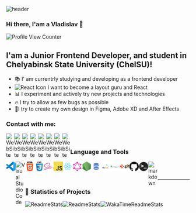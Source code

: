 ![header](https://capsule-render.vercel.app/api?type=waving&color=timeGradient&height=250&section=header&text=Welcome+in+my+profile&fontSize=50&desc=vsatonin+😉&animation=twinkling&fontAlign=38&fontAlignY=30&descSize=30&descAlign=17&descAlignY=50)

### Hi there, I'am a Vladislav 👋

 ![Profile View Counter](https://komarev.com/ghpvc/?username=satonin12)

## I'am a Junior Frontend Developer, and student in Chelyabinsk State University (ChelSU)!
-  📚  I' am currentrly studying and developing as a frontend developer
-   <img width="18px" height="18px" alt="React Icon" src="https://cdn.jsdelivr.net/npm/simple-icons@3.13.0/icons/react.svg"/> I want to become a layout guru and React
-  📊 I experiment and actively try new projects and technologies
-  🔥 I try to allow as few bugs as possible
-  🎨I try to create my own design in Figma, Adobe XD and After Effects

### Contact with me:

[<img align="left" alt="WebSite" width="22px" src="https://cdn.jsdelivr.net/npm/simple-icons@v3/icons/firefox.svg" />][website]
[<img align="left" alt="WebSite" width="22px" src="https://cdn.jsdelivr.net/npm/simple-icons@v3/icons/telegram.svg" />][telegram]
[<img align="left" alt="WebSite" width="22px" src="https://cdn.jsdelivr.net/npm/simple-icons@v3/icons/github.svg" />][github]
[<img align="left" alt="WebSite" width="22px" src="https://cdn.jsdelivr.net/npm/simple-icons@v3/icons/gitlub.svg" />][gitlub]
[<img align="left" alt="WebSite" width="22px" src="https://cdn.jsdelivr.net/npm/simple-icons@v3/icons/vk.svg" />][vk]
[<img align="left" alt="WebSite" width="22px" src="https://cdn.jsdelivr.net/npm/simple-icons@v3/icons/instagram.svg" />][Instagram]
[<img align="left" alt="WebSite" width="22px" src="https://cdn.jsdelivr.net/npm/simple-icons@v3/icons/gmail.svg" />][gmail]
[<img align="left" alt="WebSite" width="22px" src="https://i.hh.ru/logos/svg/hh.ru__min_.svg?v=11032019" />][hh]
<!-- [<img align="left" alt="WebSite" width="22px" src="https://cdn.jsdelivr.net/npm/simple-icons@v3/icons/linkedin.svg" />][LinkedIn] -->

<br/>

### Language and Tools

<img align="left" alt="Visual Studio Code" width="26px" src="https://raw.githubusercontent.com/github/explore/80688e429a7d4ef2fca1e82350fe8e3517d3494d/topics/visual-studio-code/visual-studio-code.png" />

<img align="left" alt="Visual Studio Code" width="26px" src="https://cdn.jsdelivr.net/npm/simple-icons@3.13.0/icons/webstorm.svg" />

<img align="left" alt="HTML5" width="26px" src="https://raw.githubusercontent.com/github/explore/80688e429a7d4ef2fca1e82350fe8e3517d3494d/topics/html/html.png" />

<img align="left" alt="CSS3" width="26px" src="https://raw.githubusercontent.com/github/explore/80688e429a7d4ef2fca1e82350fe8e3517d3494d/topics/css/css.png" />

<img align="left" alt="Sass" width="26px" src="https://raw.githubusercontent.com/github/explore/80688e429a7d4ef2fca1e82350fe8e3517d3494d/topics/sass/sass.png" />

<img align="left" alt="JavaScript" width="26px" src="https://raw.githubusercontent.com/github/explore/80688e429a7d4ef2fca1e82350fe8e3517d3494d/topics/javascript/javascript.png" />

<img align="left" alt="React" width="26px" src="https://raw.githubusercontent.com/github/explore/80688e429a7d4ef2fca1e82350fe8e3517d3494d/topics/react/react.png" />

<img align="left" alt="GraphQL" width="26px" src="https://raw.githubusercontent.com/github/explore/80688e429a7d4ef2fca1e82350fe8e3517d3494d/topics/graphql/graphql.png" />

<img align="left" alt="Node.js" width="26px" src="https://raw.githubusercontent.com/github/explore/80688e429a7d4ef2fca1e82350fe8e3517d3494d/topics/nodejs/nodejs.png" />

<img align="left" alt="SQL" width="26px" src="https://raw.githubusercontent.com/github/explore/80688e429a7d4ef2fca1e82350fe8e3517d3494d/topics/sql/sql.png" />

<img align="left" alt="MySQL" width="26px" src="https://raw.githubusercontent.com/github/explore/80688e429a7d4ef2fca1e82350fe8e3517d3494d/topics/mysql/mysql.png" />

<img align="left" alt="MongoDB" width="26px" src="https://raw.githubusercontent.com/github/explore/80688e429a7d4ef2fca1e82350fe8e3517d3494d/topics/mongodb/mongodb.png" />

<img align="left" alt="Git" width="26px" src="https://raw.githubusercontent.com/github/explore/80688e429a7d4ef2fca1e82350fe8e3517d3494d/topics/git/git.png" />

<img align="left" alt="GitHub" width="26px" src="https://raw.githubusercontent.com/github/explore/78df643247d429f6cc873026c0622819ad797942/topics/github/github.png" />

<img align="left" alt="Terminal" width="26px" src="https://raw.githubusercontent.com/github/explore/80688e429a7d4ef2fca1e82350fe8e3517d3494d/topics/terminal/terminal.png" />

<img align="left" alt="markdown" width="26px" src="https://cdn.jsdelivr.net/npm/simple-icons@3.13.0/icons/markdown.svg" />

</br>
</br>

---

### 🎨 Statistics of Projects

<img align="left" alt="ReadmeStats" src="https://github-readme-stats.vercel.app/api?username=satonin12&show_icons=true&count_private=true&theme=buefy&include_all_commits=true&custom_title=vsatonin stats"/>

<img align="left" alt="ReadmeStats" src="https://github-readme-stats.vercel.app/api/top-langs/?username=satonin12&langs_count=7"/>

<img align="left" alt="WakaTimeReadmeStats" src="https://github-readme-stats.vercel.app/api/wakatime?username=@vsatonin&theme=dark&layout=compact&range=last_7_days&theme=dark"/>


[website]: https://vk.com/x102am
[telegram]: https://t.me/vsatonin
[twitter]: https://twitter.com/vsatonin
[gmail]: mailto:vlad.satonin74@gmail.com
[instagram]: https://www.instagram.com/vsatonin/
[linkedin]: https://vk.com/x102am
[github]: https://github.com/satonin12
[gitlub]: https://gitlab.com/vlad.satonin74
[hh]: https://chelyabinsk.hh.ru/resume/e87f0057ff034ef8b50039ed1f476e626f3562
[vk]: https://vk.com/x102am
